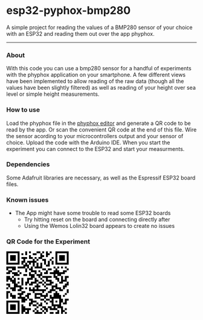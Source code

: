 # esp32-pyphox-bmp280
A simple project for reading the values of a BMP280 sensor of your choice with an ESP32 and reading them out over the app phyphox.
___
### About
With this code you can use a bmp280 sensor for a handful of experiments with the phyphox application on your smartphone.
A few different views have been implemented to allow reading of the raw data (though all the values have been slightly filtered) as well as reading of your height over sea level or simple height measurements.
### How to use
Load the phyphox file in the [phyphox editor](https://phyphox.org/editor/) and generate a QR code to be read by the app. Or scan the convenient QR code at the end of this file.
Wire the sensor acording to your microcontrollers output and your sensor of choice.
Upload the code with the Arduino IDE.
When you start the experiment you can connect to the ESP32 and start your measurments.
### Dependencies
Some Adafruit libraries are necessary, as well as the Espressif ESP32 board files.
### Known issues
- The App might have some trouble to read some ESP32 boards
  - Try hitting reset on the board and connecting directly after
  - Using the Wemos Lolin32 board appears to create no issues

### QR Code for the Experiment
![Online QR code for the experiment](https://raw.githubusercontent.com/dont-ask-why/esp32-pyphox-bmp280/main/QR_Code.png)

